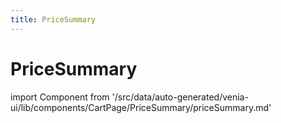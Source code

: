 ```yaml
---
title: PriceSummary
---
```


# PriceSummary

<!--
The reference doc content is generated automatically from the source code.
To update this section, update the doc blocks in the source code
-->

import Component from '/src/data/auto-generated/venia-ui/lib/components/CartPage/PriceSummary/priceSummary.md'

<Component />